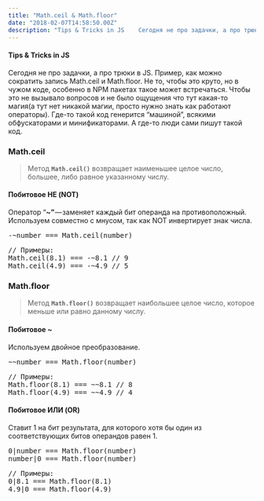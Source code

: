 ```yaml
---
title: "Math.ceil & Math.floor"
date: "2018-02-07T14:58:50.00Z"
description: "Tips & Tricks in JS    Сегодня не про задачки, а про трюки в JS. Пример, как можно сократить запись Math.ceil и Math.floor. Не т"
---
```


<h4>Tips &amp; Tricks in JS</h4>

<p>Сегодня не про задачки, а про трюки в JS. Пример, как можно сократить запись Math.ceil и Math.floor. Не то, чтобы это круто, но в чужом коде, особенно в NPM пакетах такое может встречаться. Чтобы это не вызывало вопросов и не было ощущения что тут какая-то магия(а тут нет никакой магии, просто нужно знать как работают операторы). Где-то такой код генерится “машиной”, всякими обфускаторами и минификаторами. А где-то люди сами пишут такой код.</p>
<h3>Math.ceil</h3>
<blockquote><p>Метод <code><strong>Math.ceil()</strong></code> возвращает наименьшее целое число, большее, либо равное указанному числу.</p></blockquote>
<h4>Побитовое НЕ (NOT)</h4>
<p>Оператор “<strong>~” </strong>— заменяет каждый бит операнда на противоположный. Используем совместно с мнусом, так как NOT инвертирует знак числа.</p>
<pre>-~number === Math.ceil(number)</pre>
<pre>// Примеры:<br>Math.ceil(8.1) === -~8.1 // 9<br>Math.ceil(4.9) === -~4.9 // 5</pre>
<h3>Math.floor</h3>
<blockquote><p>Метод <code><strong>Math.floor()</strong></code> возвращает наибольшее целое число, которое меньше или равно данному числу.</p></blockquote>
<h4>Побитовое ~</h4>
<p>Используем двойное преобразование.</p>
<pre>~~number === Math.floor(number)</pre>
<pre>// Примеры:<br>Math.floor(8.1) === ~~8.1 // 8<br>Math.floor(4.9) === ~~4.9 // 4</pre>
<h4>Побитовое ИЛИ (OR)</h4>
<p>Ставит 1 на бит результата, для которого хотя бы один из соответствующих битов операндов равен 1.</p>
<pre>0|number === Math.floor(number)<br>number|0 === Math.floor(number)</pre>
<pre>// Примеры:<br>0|8.1 === Math.floor(8.1)<br>4.9|0 === Math.floor(4.9)</pre>


